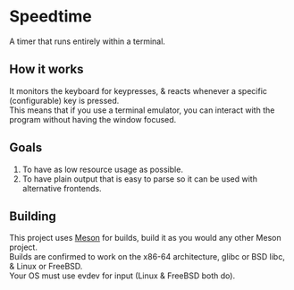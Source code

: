 # Speedtime

A timer that runs entirely within a terminal.

## How it works

It monitors the keyboard for keypresses, & reacts whenever a specific (configurable)
key is pressed.
\
This means that if you use a terminal emulator, you can interact with the program
without having the window focused.

## Goals

1.  To have as low resource usage as possible.
2.  To have plain output that is easy to parse so it can be used with alternative frontends.

## Building

This project uses [Meson](https://mesonbuild.com/) for builds, build it as you would any other Meson project.
\
Builds are confirmed to work on the x86-64 architecture, glibc or BSD libc, & Linux or FreeBSD.
\
Your OS must use evdev for input (Linux & FreeBSD both do).
